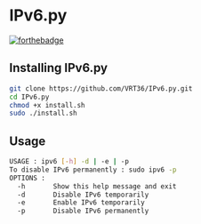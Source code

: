 # IPv6.py
[![forthebadge](https://forthebadge.com/images/badges/made-with-python.svg)](https://forthebadge.com)
## Installing IPv6.py
```bash
git clone https://github.com/VRT36/IPv6.py.git
cd IPv6.py
chmod +x install.sh
sudo ./install.sh
```
## Usage
```bash
USAGE : ipv6 [-h] -d | -e | -p
To disable IPv6 permanently : sudo ipv6 -p
OPTIONS :
  -h       Show this help message and exit
  -d       Disable IPv6 temporarily
  -e       Enable IPv6 temporarily
  -p       Disable IPv6 permanently
```
